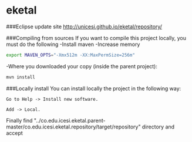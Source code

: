 # eketal

###Eclipse update site
  http://unicesi.github.io/eketal/repository/
  
###Compiling from sources
  If you want to compile this project locally, you must do the following
  -Install maven
  -Increase memory
  
```bash
export MAVEN_OPTS="-Xmx512m -XX:MaxPermSize=256m"
```
  -Where you downloaded your copy (inside the parent project):
```bash
mvn install
```

###Locally install
You can install locally the project in the following way:

	Go to Help -> Install new software.

	Add -> Local.

Finally find "../co.edu.icesi.eketal.parent-master/co.edu.icesi.eketal.repository/target/repository" directory and accept

  
